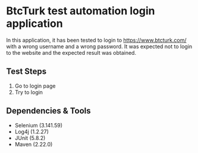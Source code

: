 # BtcTurk test automation login application

In this application, it has been tested to login to https://www.btcturk.com/ with a wrong username and a wrong password.
It was expected not to login to the website and the expected result was obtained.

## Test Steps
1) Go to login page
2) Try to login

## Dependencies & Tools
* Selenium (3.141.59)
* Log4j (1.2.27)
* JUnit (5.8.2)
* Maven (2.22.0)
